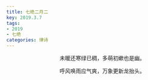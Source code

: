 ```yaml
---
title: 七绝二月二
key: 2019.3.7
tags: 
- 2019
- 七绝
categories: 律诗
---
```


<p align="center">未暖还寒绿已稠，多萌初嫰也是幽。
</p>
<p align="center">呼风唤雨应气爽，万象更新龙抬头。
</p>
